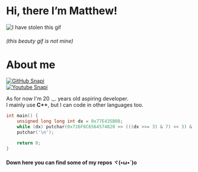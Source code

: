 # Hi, there I’m Matthew! 

![I have stolen this gif](https://c.tenor.com/CwZDbX7DvR8AAAAd/pixel-sakura.gif)
###### (this beauty gif is not mine)

# About me
[![GitHub Snapi](https://img.shields.io/github/followers/xSnapi?label=follow&style=social)](https://github.com/xSnapi)
<br/>
[![Youtube Snapi](https://img.shields.io/youtube/channel/subscribers/UC_pgn2Qh4PK-um9TPan3-iw?style=social)](https://www.youtube.com/channel/UC_pgn2Qh4PK-um9TPan3-iw)

As for now I'm 20 ._. years old aspiring developer.
<br/>
I mainly use __C++__, but I can code in other languages too.

```cpp
int main() {
    unsigned long long int dx = 0x77E435B08;
    while (dx) putchar(0x726F6C6564574820 >> (((dx >>= 3) & 7) << 3) & 0xFF);
    putchar('\n');

    return 0;
}
```

#### Down here you can find some of my repos __ヾ(•ω•`)o__ 
